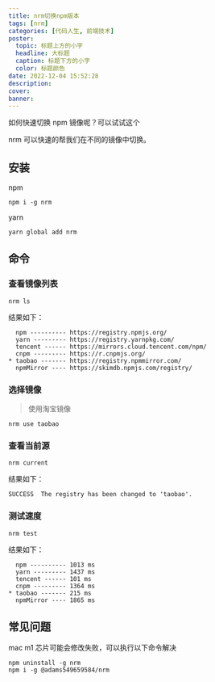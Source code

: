 ```yaml
---
title: nrm切换npm版本
tags: [nrm]
categories: [代码人生, 前端技术]
poster:
  topic: 标题上方的小字
  headline: 大标题
  caption: 标题下方的小字
  color: 标题颜色
date: 2022-12-04 15:52:28
description:
cover:
banner:
---
```


如何快速切换 npm 镜像呢？可以试试这个

<!-- more -->

nrm 可以快速的帮我们在不同的镜像中切换。

## 安装

npm

```shell
npm i -g nrm
```

yarn

```shell
yarn global add nrm
```

## 命令

### 查看镜像列表

```shell
nrm ls
```

结果如下：

```
  npm ---------- https://registry.npmjs.org/
  yarn --------- https://registry.yarnpkg.com/
  tencent ------ https://mirrors.cloud.tencent.com/npm/
  cnpm --------- https://r.cnpmjs.org/
* taobao ------- https://registry.npmmirror.com/
  npmMirror ---- https://skimdb.npmjs.com/registry/
```

### 选择镜像

> 使用淘宝镜像

```shell
nrm use taobao
```

### 查看当前源

```shell
nrm current
```

结果如下：

```
SUCCESS  The registry has been changed to 'taobao'.
```

### 测试速度

```shell
nrm test
```

结果如下：

```
  npm ---------- 1013 ms
  yarn --------- 1437 ms
  tencent ------ 101 ms
  cnpm --------- 1364 ms
* taobao ------- 215 ms
  npmMirror ---- 1865 ms
```

## 常见问题

mac m1 芯片可能会修改失败，可以执行以下命令解决

```shell
npm uninstall -g nrm
npm i -g @adams549659584/nrm
```
